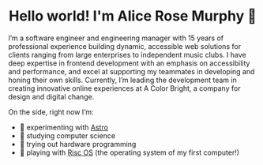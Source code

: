 <h1 align="center">Hello world! I'm Alice Rose Murphy 👋</h1>
<p>
  I’m a software engineer and engineering manager with 15 years of professional experience building dynamic, accessible web solutions for clients ranging from large enterprises to independent music clubs. I have deep expertise in frontend development with an emphasis on accessibility and performance, and excel at supporting my teammates in developing and honing their own skills. Currently, I’m leading the development team in creating innovative online experiences at A Color Bright, a company for design and digital change.
</p>

On the side, right now I’m:
- 🧪 experimenting with [Astro](https://astro.build)
- 🥼 studying computer science
- 🔌 trying out hardware programming
- 💾 playing with [Risc OS](https://www.riscosopen.org/content/) (the operating system of my first computer!)
